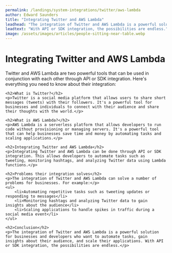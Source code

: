 ```yaml
---
permalink: /landings/system-integrations/twitter/aws-lambda
author: Edward Saunders
title: "Integrating Twitter and AWS Lambda"
leadhead: "The integration of Twitter and AWS Lambda is a powerful solution for businesses and developers who want to automate tasks, gain insights about their audience, and scale their applications"
leadtext: "With API or SDK integration, the possibilities are endless."
image: /assets/images/articles/people-sitting-near-table.webp
---
```

<div class="arttext">	<h1>Integrating Twitter and AWS Lambda</h1>
	<p>Twitter and AWS Lambda are two powerful tools that can be used in conjunction with each other through API or SDK integration. Here's everything you need to know about their integration:</p>

	<h2>What is Twitter?</h2>
	<p>Twitter is a social media platform that allows users to share short messages (tweets) with their followers. It's a powerful tool for businesses and individuals to connect with their audience and share their thoughts with the world.</p>

	<h2>What is AWS Lambda?</h2>
	<p>AWS Lambda is a serverless platform that allows developers to run code without provisioning or managing servers. It's a powerful tool that can help businesses save time and money by automating tasks and scaling applications.</p>

	<h2>Integrating Twitter and AWS Lambda</h2>
	<p>Integrating Twitter and AWS Lambda can be done through API or SDK integration. This allows developers to automate tasks such as tweeting, monitoring hashtags, and analyzing Twitter data using Lambda functions.</p>

	<h2>Problems their integration solves</h2>
	<p>The integration of Twitter and AWS Lambda can solve a number of problems for businesses. For example:</p>
	<ul>
		<li>Automating repetitive tasks such as tweeting updates or responding to messages</li>
		<li>Monitoring hashtags and analyzing Twitter data to gain insights about the audience</li>
		<li>Scaling applications to handle spikes in traffic during a social media event</li>
	</ul>

	<h2>Conclusion</h2>
	<p>The integration of Twitter and AWS Lambda is a powerful solution for businesses and developers who want to automate tasks, gain insights about their audience, and scale their applications. With API or SDK integration, the possibilities are endless.</p>
</div>